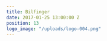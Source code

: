 ```yaml
---
title: Bilfinger
date: 2017-01-25 13:00:00 Z
position: 13
logo_image: "/uploads/logo-004.png"
---
```


